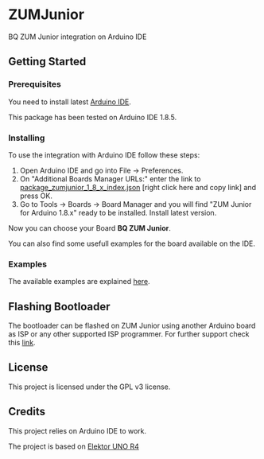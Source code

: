 # ZUMJunior
BQ ZUM Junior integration on Arduino IDE

## Getting Started

### Prerequisites

You need to install latest [Arduino IDE](https://www.arduino.cc/en/Main/Software).

This package has been tested on Arduino IDE 1.8.5.

### Installing

To use the integration with Arduino IDE follow these steps:
1. Open Arduino IDE and go into File -> Preferences.
1. On "Additional Boards Manager URLs:" enter the link to [package_zumjunior_1_8_x_index.json](https://raw.githubusercontent.com/bq/ZUMJunior/master/package_zumjunior_1_8_x_index.json) [right click here and copy link] and press OK.
1. Go to Tools -> Boards -> Board Manager and you will find "ZUM Junior for Arduino 1.8.x" ready to be installed. Install latest version.

Now you can choose your Board **BQ ZUM Junior**.

You can also find some usefull examples for the board available on the IDE.

### Examples

The available examples are explained [here](https://github.com/bq/ZUMJunior/wiki/Examples).

## Flashing Bootloader

The bootloader can be flashed on ZUM Junior using another Arduino board as ISP or any other supported ISP programmer.
For further support check this [link](https://www.arduino.cc/en/Tutorial/ArduinoISP).

## License

This project is licensed under the GPL v3 license.

## Credits

This project relies on Arduino IDE to work.

The project is based on [Elektor UNO R4](https://github.com/ElektorLabs/Arduino/) 